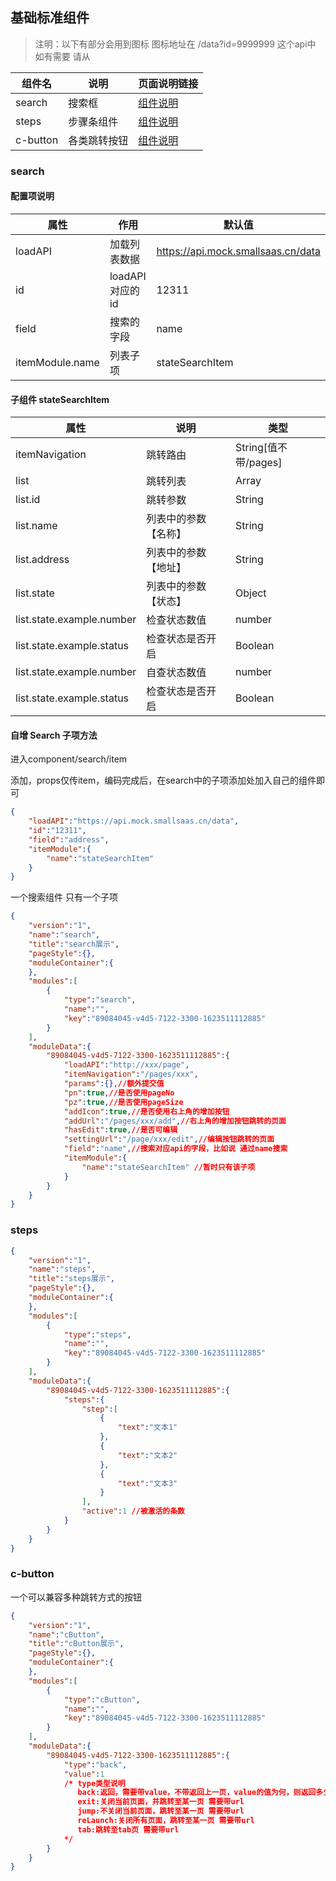 ## 基础标准组件

> 注明：以下有部分会用到图标 图标地址在 /data?id=9999999 这个api中 如有需要 请从

| 组件名     | 说明                     | 页面说明链接                                 |
| ---------- | ----------------------- | ------------------------------------------- |
| search     | 搜索框                  | [组件说明](#search)                          |
| steps      | 步骤条组件              | [组件说明](#steps)                           |
| c-button   | 各类跳转按钮            | [组件说明](#c-button)                         |

### search

#### 配置项说明

| 属性            | 作用            | 默认值                             |
| --------------- | --------------- | ---------------------------------- |
| loadAPI         | 加载列表数据    | https://api.mock.smallsaas.cn/data |
| id              | loadAPI对应的id | 12311                              |
| field           | 搜索的字段      | name                               |
| itemModule.name | 列表子项        | stateSearchItem                    |

#### 子组件 stateSearchItem

| 属性                      | 说明                 | 类型                 |
| ------------------------- | -------------------- | -------------------- |
| itemNavigation            | 跳转路由             | String[值不带/pages] |
| list                      | 跳转列表             | Array                |
| list.id                   | 跳转参数             | String               |
| list.name                 | 列表中的参数【名称】 | String               |
| list.address              | 列表中的参数【地址】 | String               |
| list.state                | 列表中的参数【状态】 | Object               |
| list.state.example.number | 检查状态数值         | number               |
| list.state.example.status | 检查状态是否开启     | Boolean              |
| list.state.example.number | 自查状态数值         | number               |
| list.state.example.status | 检查状态是否开启     | Boolean              |


#### 自增 Search 子项方法

进入component/search/item

添加，props仅传item，编码完成后，在search中的子项添加处加入自己的组件即可

```json
{  
    "loadAPI":"https://api.mock.smallsaas.cn/data",
    "id":"12311",
    "field":"address",
    "itemModule":{
        "name":"stateSearchItem"
    }
}
```

一个搜索组件 只有一个子项

```json
{
	"version":"1",
	"name":"search",
	"title":"search展示",
	"pageStyle":{},
	"moduleContainer":{
	},
	"modules":[
		{
			"type":"search",
			"name":"",
			"key":"89084045-v4d5-7122-3300-1623511112885"
		}
	],
	"moduleData":{
		"89084045-v4d5-7122-3300-1623511112885":{
			"loadAPI":"http://xxx/page",
            "itemNavigation":"/pages/xxx",
            "params":{},//额外提交值
            "pn":true,//是否使用pageNo
            "pz":true,//是否使用pageSize
            "addIcon":true,//是否使用右上角的增加按钮
            "addUrl":"/pages/xxx/add",//右上角的增加按钮跳转的页面
            "hasEdit":true,//是否可编辑
            "settingUrl":"/page/xxx/edit",//编辑按钮跳转的页面
            "field":"name",//搜索对应api的字段，比如说 通过name搜索
            "itemModule":{
                "name":"stateSearchItem" //暂时只有该子项
            }
		}
	}
}
```

### steps

```json
{
	"version":"1",
	"name":"steps",
	"title":"steps展示",
	"pageStyle":{},
	"moduleContainer":{
	},
	"modules":[
		{
			"type":"steps",
			"name":"",
			"key":"89084045-v4d5-7122-3300-1623511112885"
		}
	],
	"moduleData":{
		"89084045-v4d5-7122-3300-1623511112885":{
			"steps":{
            	"step":[
                    {
						"text":"文本1"
                    },
                    {
                    	"text":"文本2"
                    },
                    {
                        "text":"文本3"
                    }
                ],
                "active":1 //被激活的条数
            }
		}
	}
}
```

### c-button

一个可以兼容多种跳转方式的按钮

```json
{
	"version":"1",
	"name":"cButton",
	"title":"cButton展示",
	"pageStyle":{},
	"moduleContainer":{
	},
	"modules":[
		{
			"type":"cButton",
			"name":"",
			"key":"89084045-v4d5-7122-3300-1623511112885"
		}
	],
	"moduleData":{
		"89084045-v4d5-7122-3300-1623511112885":{
			"type":"back",
            "value":1
            /* type类型说明
               back:返回，需要带value，不带返回上一页，value的值为何，则返回多少层
               exit:关闭当前页面，并跳转至某一页 需要带url
               jump:不关闭当前页面，跳转至某一页 需要带url
               reLaunch:关闭所有页面，跳转至某一页 需要带url
               tab:跳转至tab页 需要带url
            */
		}
	}
}
```